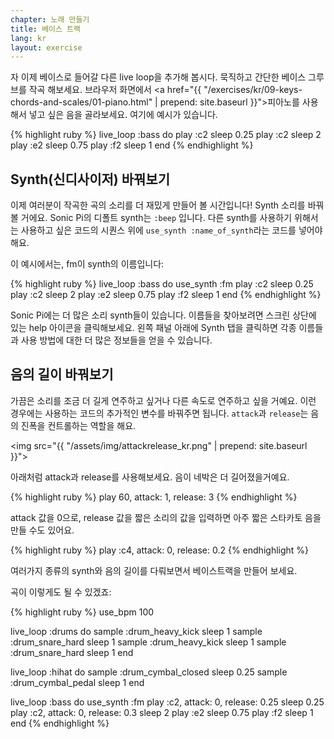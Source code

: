```yaml
---
chapter: 노래 만들기
title: 베이스 트랙
lang: kr
layout: exercise
---
```


자 이제 베이스로 들어갈 다른 live loop을 추가해 봅시다. 묵직하고 간단한 베이스 그루브를 작곡 해보세요. 브라우저 화면에서 <a href="{{ "/exercises/kr/09-keys-chords-and-scales/01-piano.html" | prepend: site.baseurl }}">피아노를</a> 사용해서 넣고 싶은 음을 골라보세요. 여기에 예시가 있습니다.

{% highlight ruby %}
live_loop :bass do
  play :c2
  sleep 0.25
  play :c2
  sleep 2
  play :e2
  sleep 0.75
  play :f2
  sleep 1
end
{% endhighlight %}

## Synth(신디사이저) 바꿔보기

이제 여러분이 작곡한 곡의 소리를 더 재밌게 만들어 볼 시간입니다! Synth 소리를 바꿔볼 거에요. Sonic Pi의 디폴트 synth는 `:beep` 입니다. 다른 synth를 사용하기 위해서는 사용하고 싶은 코드의 시퀀스 위에 `use_synth :name_of_synth`라는 코드를 넣어야  해요.

이 예시에서는, fm이 synth의 이름입니다:

{% highlight ruby %}
live_loop :bass do
  use_synth :fm
  play :c2
  sleep 0.25
  play :c2
  sleep 2
  play :e2
  sleep 0.75
  play :f2
  sleep 1
end
{% endhighlight %}

Sonic Pi에는 더 많은 소리 synth들이 있습니다. 이름들을 찾아보려면 스크린 상단에 있는 help 아이콘을 클릭해보세요. 왼쪽 패널 아래에 Synth 탭을 클릭하면 각종 이름들과 사용 방법에 대한 더 많은 정보들을 얻을 수 있습니다.

## 음의 길이 바꿔보기

가끔은 소리를 조금 더 길게 연주하고 싶거나 다른 속도로 연주하고 싶을 거예요. 이런 경우에는 사용하는 코드의 추가적인 변수를 바꿔주면 됩니다. `attack`과 `release`는 음의 진폭을 컨트롤하는 역할을 해요.

<img src="{{ "/assets/img/attackrelease_kr.png" | prepend: site.baseurl }}">

아래처럼 attack과 release를 사용해보세요. 음이 네박은 더 길어졌을거예요.

{% highlight ruby %}
play 60, attack: 1, release: 3
{% endhighlight %}

attack 값을 0으로, release 값을 짧은 소리의 값을 입력하면 아주 짧은 스타카토 음을 만들 수도 있어요.

{% highlight ruby %}
play :c4, attack: 0, release: 0.2
{% endhighlight %}

여러가지 종류의 synth와 음의 길이를 다뤄보면서 베이스트랙을 만들어 보세요.

곡이 이렇게도 될 수 있겠죠:

{% highlight ruby %}
use_bpm 100

live_loop :drums do
  sample :drum_heavy_kick
  sleep 1
  sample :drum_snare_hard
  sleep 1
  sample :drum_heavy_kick
  sleep 1
  sample :drum_snare_hard
  sleep 1
end

live_loop :hihat do
  sample :drum_cymbal_closed
  sleep 0.25
  sample :drum_cymbal_pedal
  sleep 1
end

live_loop :bass do
  use_synth :fm
  play :c2, attack: 0, release: 0.25
  sleep 0.25
  play :c2, attack: 0, release: 0.3
  sleep 2
  play :e2
  sleep 0.75
  play :f2
  sleep 1
end
{% endhighlight %}

